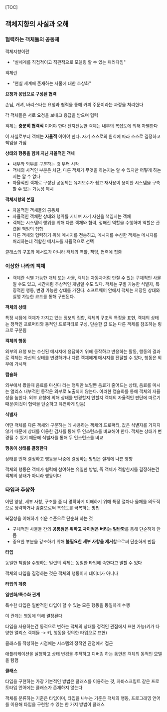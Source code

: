 [TOC]



## 객체지향의 사실과 오해



### 협력하는 객체들의 공동체



객체지향이란

- "실세계를 직접적이고 직관적으로 모델링 할 수 있는 패러다임"

객체란

- "현실 세계에 존재하는 사물에 대한 추상화"



**요청과 응답으로 구성된 협력**

손님, 캐셔, 바리스타는 요청과 협력을 통해 커피 주문이라는 과정을 처리한다

각 객체들은 서로 요청을 보내고 응답을 받으며 협력



객체는 **충분히 협력적** 이어야 한다 전지전능한 객체는 내부의 복잡도에 의해 자멸한다

이 사실로부터 객체는 **자율적** 이어야 한다. 자기 스스로의 원칙에 따라 스스로 결정하고 책임을 가짐



**상태와 행동을 함께 지닌 자율적인 객체**

- 내부와 외부를 구분하는 것 부터 시작
- 객체의 사적인 부분은 차단, 다른 객체가 무엇을 하는지는 알 수 있지만 어떻게 하는지는 알 수 없다
- 자율적인 객체로 구성된 공동체는 유지보수가 쉽고 재사용이 용이한 시스템을 구축할 수 있는 가능성 제시



**객체지향의 본질**

- 자율적인 객체들의 공동체
- 자율적인 객체란 상태와 행위를 지니며 자기 자신을 책임지는 객체
- 객체는 시스템의 행위를 위해 다른 객체와 협력, 정해진 역할을 수행하며 역할은 관련된 책임의 집합
- 다른 객체와 협력하기 위해 메시지를 전송하고, 메시지를 수신한 객체는 메시지를 처리하는데 적합한 메서드를 자율적으로 선택



클래스의 구조와 메서드가 아니라 객체의 역할, 책임, 협력에 집중



### 이상한 나라의 객체



- 객체란 식별 가능한 개체 또는 사물, 객체는 자동차처럼 만질 수 있는 구체적인 사물일 수도 있고, 시간처럼 추상적인 개념일 수도 있다. 객체는 구별 가능한 식별자, 특징적인 행동, 변경 가능한 상태를 가진다. 소프트웨어 안에서 객체는 저장된 상태와 실행 가능한 코드를 통해 구현된다.



**객체의 상태**

특정 시점에 객체가 가지고 있는 정보의 집합, 객체의 구조적 특징을 표현, 객체의 상태는 정적인 프로퍼티와 동적인 프로퍼티로 구성, 단순한 값 또는 다른 객체를 참조하는 링크로 구분됨

**객체의 행동**

외부의 요청 또는 수신된 메시지에 응답하기 위해 동작하고 반응하는 활동, 행동의 결과로 객체는 자신의 상태를 변경하거나 다른 객체에게 메시지를 전달할 수 있다, 행동은 외부에 가시적



**캡슐화**

외부에서 봤을때 음료를 마신다 라는 행위만 보일뿐 음료가 줄어드는 상태, 음료를 마시는 앨리스 내부적인 동작은 외부로 노출되지 않는다. 이러한 캡슐화를 통해 객체의 자율성을 높힌다. 외부 요청에 의해 상태를 변경할지 안할지 객체의 자율적인 판단에 따르기 때문(이것이 협력을 단순하고 유연하게 만듬)



**식별자**

어떤 객체를 다른 객체와 구분하는 데 사용하는 객체의 프로퍼티, 값은 식별자를 가지지 않기 때문에 상태를 이용한 검사를 통해 두 인스턴스를 비교해야 한다. 객체는 상태가 변경될 수 있기 때문에 식별자를 통해 두 인스턴스를 비교



**행동이 상태를 결정한다**

상태를 먼저 결정하고 행동을 나중에 결정하는 방법은 설계에 나쁜 영향

객체의 행동은 객체가 협력에 참여하는 유일한 방법, 즉 객체가 적합한지를 결정하는건 객체의 상태가 아니라 행동이다



### 타입과 추상화

어떤 양상, 세부 사항, 구조를 좀 더 명확하게 이해하기 위해 특정 절차나 물체를 의도적으로 생략하거나 감춤으로써 복잡도를 극복하는 방법

복잡성을 이해하기 쉬운 수준으로 단순화 하는 것

- 구체적인 사물들 간의 **공통점은 취하고 차이점은 버리는 일반화**를 통해 단순하게 만듬
- 중요한 부분을 강조하기 위해 **불필요한 세부 사항을 제거**함으로써 단순하게 만듬



**타입**

동일한 책임을 수행하는 일련의 객체는 동일한 타입에 속한다고 말할 수 있다

객체의 타입을 결정하는 것은 객체의 행동이지 데이터가 아니다



**타입의 계층**

**일반화/특수화 관계**

특수한 타입은 일반적인 타입이 할 수 있는 모든 행동을 동일하게 수행

이 관계는 행동에 의해 결정된다

타입을 사용하는건 동적으로 변하는 객체의 상태를 정적인 관점에서 표현 가능(키가 다양한 앨리스 객체들 -> 키, 행동을 정의한 타입으로 표현)



클래스를 작성하는 시점에는 시스템의 정적인 관점에서 접근

애플리케이션을 실행하고 상태 변경을 추적하고 디버깅 하는 동안은 객체의 동적인 모델을 탐험



**클래스**

타입을 구현하는 가장 기본적인 방법은 클래스를 이용하는 것, 자바스크립트 같은 프로토타입 언어에는 클래스가 존재하지 않는다

객체를 분류하는 기준은 타입이며, 타입을 나누는 기준은 객체의 행동, 프로그래밍 언어를 이용해 타입을 구현할 수 있는 한 가지 방법이 클래스